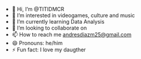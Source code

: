 - 👋 Hi, I’m @TITIDMCR
- 👀 I’m interested in videogames, culture and music
- 🌱 I’m currently learning Data Analysis
- 💞️ I’m looking to collaborate on 
- 📫 How to reach me andresdiazm25@gmail.com
- 😄 Pronouns: he/him
- ⚡ Fun fact: I love my daugther

<!---
TITIDMCR/TITIDMCR is a ✨ special ✨ repository because its `README.md` (this file) appears on your GitHub profile.
You can click the Preview link to take a look at your changes.
--->
